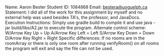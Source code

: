 Name: Aaron Bester 
Student ID: 1084868 
Email: bestera@uoguelph.ca 
Statement: I did all of the work for this assignment by myself and no external help was used besides TA's, the professor, and JavaDocs. 
Execution Instructions: Simply use gradle build to compile it and use java -jar build/libs/A2.jar to execute the program. 
Alternate control scheme: 
W/Arrow Key Up = Up 
A/Arrow Key Left = Left 
S/Arrow Key Down = Down 
D/Arrow Key Right = Right 
Specific differences: If no rooms are in the roomArray or there is only one room after running verifyRoom() on all rooms the program will exit and say
the file can not be used.


